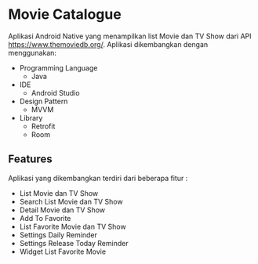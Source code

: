 # Movie Catalogue
Aplikasi Android Native yang menampilkan list Movie dan TV Show dari API https://www.themoviedb.org/. Aplikasi dikembangkan dengan menggunakan:
- Programming Language
  * Java
- IDE
  * Android Studio
- Design Pattern
  * MVVM
- Library
  * Retrofit
  * Room
  
## Features
Aplikasi yang dikembangkan terdiri dari beberapa fitur :
- List Movie dan TV Show
- Search List Movie dan TV Show
- Detail Movie dan TV Show
- Add To Favorite
- List Favorite Movie dan TV Show
- Settings Daily Reminder
- Settings Release Today Reminder
- Widget List Favorite Movie
